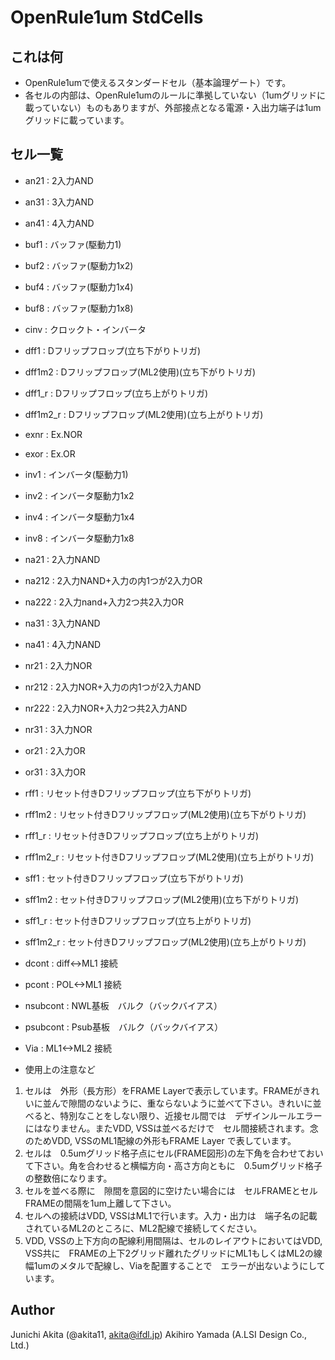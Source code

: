 OpenRule1um StdCells
=====

## これは何

* OpenRule1umで使えるスタンダードセル（基本論理ゲート）です。
* 各セルの内部は、OpenRule1umのルールに準拠していない（1umグリッドに載っていない）ものもありますが、外部接点となる電源・入出力端子は1umグリッドに載っています。

## セル一覧

* an21 : 2入力AND
* an31 : 3入力AND
* an41 : 4入力AND
* buf1 : バッファ(駆動力1)
* buf2 : バッファ(駆動力1x2)
* buf4 : バッファ(駆動力1x4)
* buf8 : バッファ(駆動力1x8)
* cinv : クロックト・インバータ
* dff1 : Dフリップフロップ(立ち下がりトリガ)
* dff1m2 : Dフリップフロップ(ML2使用)(立ち下がりトリガ)
* dff1_r : Dフリップフロップ(立ち上がりトリガ)
* dff1m2_r : Dフリップフロップ(ML2使用)(立ち上がりトリガ)
* exnr : Ex.NOR
* exor : Ex.OR
* inv1 : インバータ(駆動力1)
* inv2 : インバータ駆動力1x2
* inv4 : インバータ駆動力1x4
* inv8 : インバータ駆動力1x8
* na21 : 2入力NAND
* na212 : 2入力NAND+入力の内1つが2入力OR
* na222 : 2入力nand+入力2つ共2入力OR
* na31 : 3入力NAND
* na41 : 4入力NAND
* nr21 : 2入力NOR
* nr212 : 2入力NOR+入力の内1つが2入力AND
* nr222 : 2入力NOR+入力2つ共2入力AND
* nr31 : 3入力NOR
* or21 : 2入力OR
* or31 : 3入力OR
* rff1 : リセット付きDフリップフロップ(立ち下がりトリガ)
* rff1m2 : リセット付きDフリップフロップ(ML2使用)(立ち下がりトリガ)
* rff1_r : リセット付きDフリップフロップ(立ち上がりトリガ)
* rff1m2_r : リセット付きDフリップフロップ(ML2使用)(立ち上がりトリガ)
* sff1 : セット付きDフリップフロップ(立ち下がりトリガ)
* sff1m2 : セット付きDフリップフロップ(ML2使用)(立ち下がりトリガ)
* sff1_r : セット付きDフリップフロップ(立ち上がりトリガ)
* sff1m2_r : セット付きDフリップフロップ(ML2使用)(立ち上がりトリガ)
* dcont : diff<->ML1 接続
* pcont : POL<->ML1 接続
* nsubcont : NWL基板　バルク（バックバイアス）
* psubcont : Psub基板　バルク（バックバイアス）
* Via : ML1<->ML2 接続

* 使用上の注意など
1. セルは　外形（長方形）をFRAME Layerで表示しています。FRAMEがきれいに並んで隙間のないように、重ならないように並べて下さい。きれいに並べると、特別なことをしない限り、近接セル間では　デザインルールエラーにはなりません。またVDD, VSSは並べるだけで　セル間接続されます。念のためVDD, VSSのML1配線の外形もFRAME Layer で表しています。
2. セルは　0.5umグリッド格子点にセル(FRAME図形)の左下角を合わせておいて下さい。角を合わせると横幅方向・高さ方向ともに　0.5umグリッド格子の整数倍になります。
3. セルを並べる際に　隙間を意図的に空けたい場合には　セルFRAMEとセルFRAMEの間隔を1um上離して下さい。
4. セルへの接続はVDD, VSSはML1で行います。入力・出力は　端子名の記載されているML2のところに、ML2配線で接続してください。
5. VDD, VSSの上下方向の配線利用間隔は、セルのレイアウトにおいてはVDD, VSS共に　FRAMEの上下2グリッド離れたグリッドにML1もしくはML2の線幅1umのメタルで配線し、Viaを配置することで　エラーが出ないようにしています。

## Author

Junichi Akita (@akita11, akita@ifdl.jp)
Akihiro Yamada (A.LSI Design Co., Ltd.)